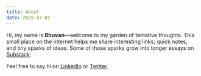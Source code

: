 ```yaml
---
title: About
date: 2025-07-03
---
```


Hi, my name is **Bhuvan**—welcome to my garden of tentative thoughts. This small place on the internet helps me share
interesting links, quick notes, and tiny sparks of ideas. Some of those sparks grow into longer essays on
[Substack](https://bhuvan.substack.com).

Feel free to say hi on [LinkedIn](https://www.linkedin.com/in/bebhuvan/) or
[Twitter](https://x.com/bebhuvan).
